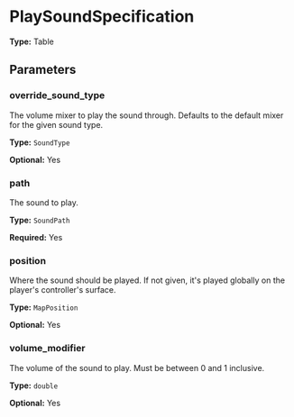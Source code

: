 # PlaySoundSpecification

**Type:** Table

## Parameters

### override_sound_type

The volume mixer to play the sound through. Defaults to the default mixer for the given sound type.

**Type:** `SoundType`

**Optional:** Yes

### path

The sound to play.

**Type:** `SoundPath`

**Required:** Yes

### position

Where the sound should be played. If not given, it's played globally on the player's controller's surface.

**Type:** `MapPosition`

**Optional:** Yes

### volume_modifier

The volume of the sound to play. Must be between 0 and 1 inclusive.

**Type:** `double`

**Optional:** Yes


